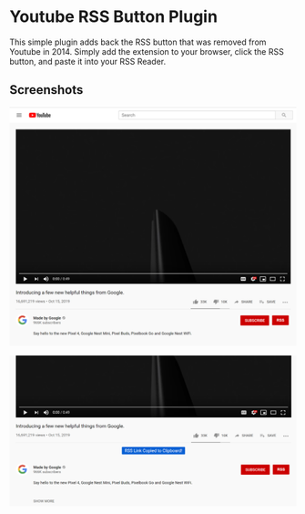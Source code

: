 
# Youtube RSS Button Plugin
This simple plugin adds back the RSS button that was removed from Youtube in 2014.  Simply add the extension to your browser, click the RSS button, and paste it into your RSS Reader.

## Screenshots
![screenshot1](https://raw.githubusercontent.com/DeGrandis/Youtube-rss-chrome-plugin/master/screenshots/screenshot1.png)

![screenshot2](https://raw.githubusercontent.com/DeGrandis/Youtube-rss-chrome-plugin/master/screenshots/screenshot2.png)
